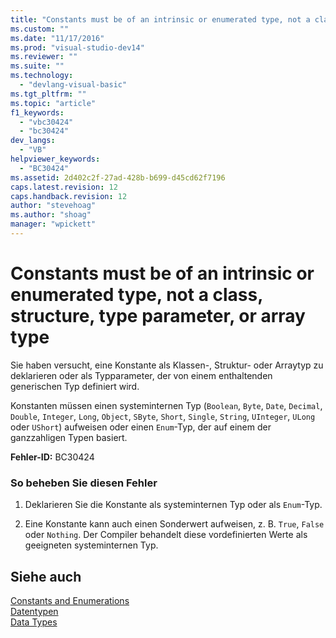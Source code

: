 ```yaml
---
title: "Constants must be of an intrinsic or enumerated type, not a class, structure, type parameter, or array type | Microsoft Docs"
ms.custom: ""
ms.date: "11/17/2016"
ms.prod: "visual-studio-dev14"
ms.reviewer: ""
ms.suite: ""
ms.technology: 
  - "devlang-visual-basic"
ms.tgt_pltfrm: ""
ms.topic: "article"
f1_keywords: 
  - "vbc30424"
  - "bc30424"
dev_langs: 
  - "VB"
helpviewer_keywords: 
  - "BC30424"
ms.assetid: 2d402c2f-27ad-428b-b699-d45cd62f7196
caps.latest.revision: 12
caps.handback.revision: 12
author: "stevehoag"
ms.author: "shoag"
manager: "wpickett"
---
```

# Constants must be of an intrinsic or enumerated type, not a class, structure, type parameter, or array type
Sie haben versucht, eine Konstante als Klassen\-, Struktur\- oder Arraytyp zu deklarieren oder als Typparameter, der von einem enthaltenden generischen Typ definiert wird.  
  
 Konstanten müssen einen systeminternen Typ \(`Boolean`, `Byte`, `Date`, `Decimal`, `Double`, `Integer`, `Long`, `Object`, `SByte`, `Short`, `Single`, `String`, `UInteger`, `ULong` oder `UShort`\) aufweisen oder einen `Enum`\-Typ, der auf einem der ganzzahligen Typen basiert.  
  
 **Fehler\-ID:** BC30424  
  
### So beheben Sie diesen Fehler  
  
1.  Deklarieren Sie die Konstante als systeminternen Typ oder als `Enum`\-Typ.  
  
2.  Eine Konstante kann auch einen Sonderwert aufweisen, z. B. `True`, `False` oder `Nothing`.  Der Compiler behandelt diese vordefinierten Werte als geeigneten systeminternen Typ.  
  
## Siehe auch  
 [Constants and Enumerations](../../../visual-basic/language-reference/constants-and-enumerations.md)   
 [Datentypen](../../../visual-basic/programming-guide/language-features/data-types/index.md)   
 [Data Types](../../../visual-basic/language-reference/data-types/data-type-summary.md)